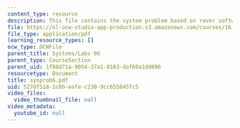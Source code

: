 ```yaml
---
content_type: resource
description: This file contains the system problem based on rover software design.
file: https://ol-ocw-studio-app-production.s3.amazonaws.com/courses/16-01-unified-engineering-i-ii-iii-iv-fall-2005-spring-2006/527df5181c6beafec2309cc655845fc5_sysprob6.pdf
file_type: application/pdf
learning_resource_types: []
ocw_type: OCWFile
parent_title: Systems/Labs 06
parent_type: CourseSection
parent_uid: 1f88d71a-9054-37a1-8163-daf60a1dd696
resourcetype: Document
title: sysprob6.pdf
uid: 527df518-1c6b-eafe-c230-9cc655845fc5
video_files:
  video_thumbnail_file: null
video_metadata:
  youtube_id: null
---
```

